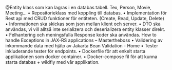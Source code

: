 @Entity klass som kan lagras i en databas tabell. Tex, Person, Movie, Meeting…
• Repositorieklass med koppling till databas.
• Implementation för Rest api med CRUD funktioner för entiteten. (Create, Read, Update,
Delete)
• Informationen ska skickas som json mellan klient och server.
• DTO ska användas, vi vill alltså inte serializera och deserializera entity klasser direkt.
• Felhantering och meningsfulla Response koder ska användas.
How to handle Exceptions in JAX-RS applications – Mastertheboss
• Validering av inkommande data med hjälp av
Jakarta Bean Validation - Home
• Tester inkluderande tester för endpoints.
• Dockerfile för att enkelt starta applikationen som docker container.
• Docker-compose fil för att kunna starta databas + wildfly med vår applikation.
